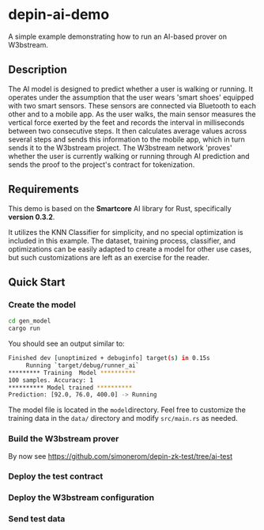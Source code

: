 # depin-ai-demo

A simple example demonstrating how to run an AI-based prover on W3bstream.

## Description

The AI model is designed to predict whether a user is walking or running. It operates under the assumption that the user wears 'smart shoes' equipped with two smart sensors. These sensors are connected via Bluetooth to each other and to a mobile app. As the user walks, the main sensor measures the vertical force exerted by the feet and records the interval in milliseconds between two consecutive steps. It then calculates average values across several steps and sends this information to the mobile app, which in turn sends it to the W3bstream project. The W3bstream network 'proves' whether the user is currently walking or running through AI prediction and sends the proof to the project's contract for tokenization.

## Requirements

This demo is based on the **Smartcore** AI library for Rust, specifically **version 0.3.2**.

It utilizes the KNN Classifier for simplicity, and no special optimization is included in this example. The dataset, training process, classifier, and optimizations can be easily adapted to create a model for other use cases, but such customizations are left as an exercise for the reader.

## Quick Start

### Create the model

```sh
cd gen_model
cargo run
```

You should see an output similar to:

```sh
Finished dev [unoptimized + debuginfo] target(s) in 0.15s
     Running `target/debug/runner_ai`
********* Training  Model **********
100 samples. Accuracy: 1
********** Model trained **********
Prediction: [92.0, 76.0, 400.0] -> Running
```

The model file is located in the `model`directory. Feel free to customize the training data in the `data/` directory and modify `src/main.rs` as needed.

### Build the W3bstream prover
By now see https://github.com/simonerom/depin-zk-test/tree/ai-test

### Deploy the test contract

### Deploy the W3bstream configuration

### Send test data
